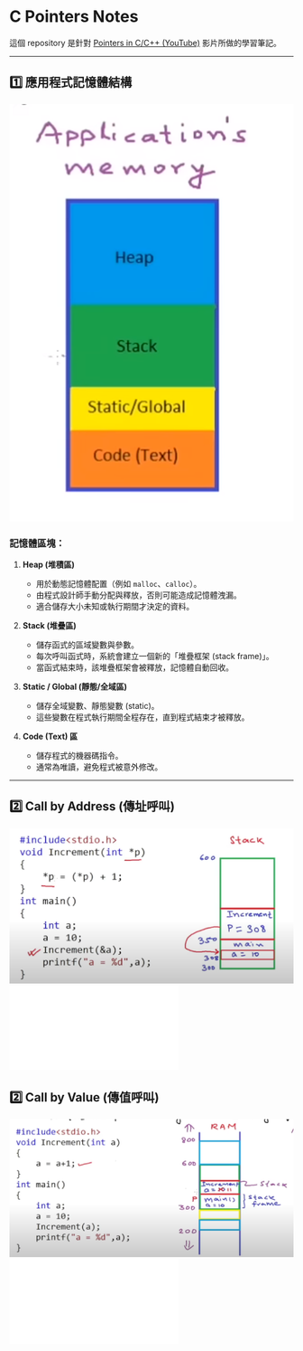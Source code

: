 # C Pointers Notes

這個 repository 是針對 [Pointers in C/C++ (YouTube)](https://www.youtube.com/watch?v=zuegQmMdy8M) 影片所做的學習筆記。

---

## 1️⃣ 應用程式記憶體結構
![應用程式記憶體結構](images/application-memory.png)

### 記憶體區塊：
1. **Heap (堆積區)**
   - 用於動態記憶體配置（例如 `malloc`、`calloc`）。
   - 由程式設計師手動分配與釋放，否則可能造成記憶體洩漏。
   - 適合儲存大小未知或執行期間才決定的資料。

2. **Stack (堆疊區)**
   - 儲存函式的區域變數與參數。
   - 每次呼叫函式時，系統會建立一個新的「堆疊框架 (stack frame)」。
   - 當函式結束時，該堆疊框架會被釋放，記憶體自動回收。

3. **Static / Global (靜態/全域區)**
   - 儲存全域變數、靜態變數 (static)。
   - 這些變數在程式執行期間全程存在，直到程式結束才被釋放。

4. **Code (Text) 區**
   - 儲存程式的機器碼指令。
   - 通常為唯讀，避免程式被意外修改。

---

## 2️⃣ Call by Address (傳址呼叫)
![Call by Address](images/call-by-address.png)
![](callByAdress.c)

## 2️⃣ Call by Value (傳值呼叫)
![Call by Value](images/call-by-value.png)
![](callByValue.c)

